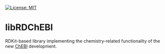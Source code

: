 [![License: MIT](https://img.shields.io/badge/License-MIT-yellow.svg)](https://opensource.org/licenses/MIT)

# libRDChEBI

RDKit-based library implementing the chemistry-related functionality of the new [ChEBI](https://wwwdev.ebi.ac.uk/chebi/alpha/) development.
